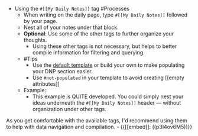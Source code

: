 - Using the `#[[My Daily Notes]]` tag #Processes
    - When writing on the daily page, type `#[[My Daily Notes]]` followed by your page. 
    - Nest all of your notes under that block.
    - **Optional**: Use some of the other tags to further organize your thoughts. 
        - Using these other tags is not necessary, but helps to better compile information for filtering and querying. 
    - #Tips
        - Use the [default template](((qONZuXh3Y))) or build your own to make populating your DNP section easier. 
        - Use `#not-populated` in your template to avoid creating [[empty attributes]]
    - Example::
        - This example is QUITE developed. You could simply nest your ideas underneath the `#[[My Daily Notes]]` header — without organization under other tags. 

As you get comfortable with the available tags, I'd recommend using them to help with data navigation and compilation.
        - {{[[embed]]: ((p3I4ov6M5))}}
